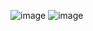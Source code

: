 ![image](https://user-images.githubusercontent.com/112507390/233169576-c8760893-6d39-4808-9cef-a919ad6d7489.png)
![image](https://user-images.githubusercontent.com/112507390/233169720-4d90f3be-ecb1-4bd0-8494-9c76670f5481.png)
